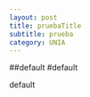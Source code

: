 ```yaml
---
layout: post
title: pruebaTitle
subtitle: prueba
category: UNIA
---
```


##default
#default

default
